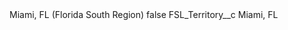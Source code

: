 <?xml version="1.0" encoding="UTF-8"?>
<CustomMetadata xmlns="http://soap.sforce.com/2006/04/metadata" xmlns:xsi="http://www.w3.org/2001/XMLSchema-instance" xmlns:xsd="http://www.w3.org/2001/XMLSchema">
    <label>Miami, FL (Florida South Region)</label>
    <protected>false</protected>
    <values>
        <field>FSL_Territory__c</field>
        <value xsi:type="xsd:string">Miami, FL</value>
    </values>
</CustomMetadata>
